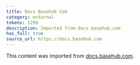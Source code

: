 ```yaml
---
title: Docs Basehub Com
category: external
tokens: 1299
description: Imported from docs.basehub.com
has_full: true
source_url: https://docs.basehub.com
---
```


This content was imported from [docs.basehub.com](https://docs.basehub.com).
